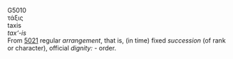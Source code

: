 <body>
  <p>G5010<br>  τάξις  <br> taxis  <br><i>tax‘-is </i><br>From <a href="g5021.htm">5021</a>  regular <i>arrangement</i>, that is, (in time) fixed <i>succession</i> (of rank or character), official <i>dignity:</i> - order.<br></p>
 </body>